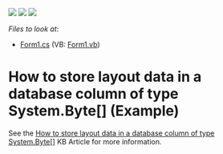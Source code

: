 <!-- default badges list -->
![](https://img.shields.io/endpoint?url=https://codecentral.devexpress.com/api/v1/VersionRange/128615377/13.1.4%2B)
[![](https://img.shields.io/badge/Open_in_DevExpress_Support_Center-FF7200?style=flat-square&logo=DevExpress&logoColor=white)](https://supportcenter.devexpress.com/ticket/details/E885)
[![](https://img.shields.io/badge/📖_How_to_use_DevExpress_Examples-e9f6fc?style=flat-square)](https://docs.devexpress.com/GeneralInformation/403183)
<!-- default badges end -->
<!-- default file list -->
*Files to look at*:

* [Form1.cs](./CS/Form1.cs) (VB: [Form1.vb](./VB/Form1.vb))
<!-- default file list end -->
# How to store layout data in a database column of type System.Byte[] (Example)


<p>See the <a href="https://www.devexpress.com/Support/Center/p/A1432">How to store layout data in a database column of type System.Byte[]</a> KB Article for more information.</p>

<br/>


